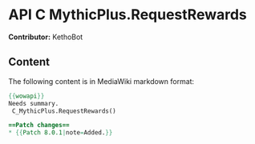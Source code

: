 # API C MythicPlus.RequestRewards

**Contributor:** KethoBot

## Content

The following content is in MediaWiki markdown format:

```mediawiki
{{wowapi}}
Needs summary.
 C_MythicPlus.RequestRewards()

==Patch changes==
* {{Patch 8.0.1|note=Added.}}
```